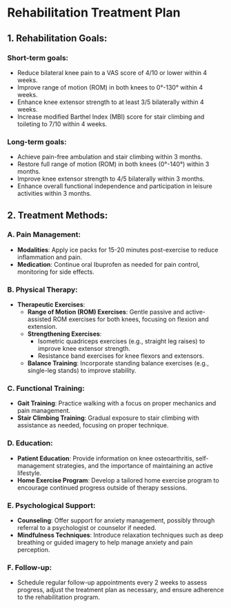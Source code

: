 # Rehabilitation Treatment Plan

## 1. Rehabilitation Goals:
### Short-term goals:
- Reduce bilateral knee pain to a VAS score of 4/10 or lower within 4 weeks.
- Improve range of motion (ROM) in both knees to 0°-130° within 4 weeks.
- Enhance knee extensor strength to at least 3/5 bilaterally within 4 weeks.
- Increase modified Barthel Index (MBI) score for stair climbing and toileting to 7/10 within 4 weeks.

### Long-term goals:
- Achieve pain-free ambulation and stair climbing within 3 months.
- Restore full range of motion (ROM) in both knees (0°-140°) within 3 months.
- Improve knee extensor strength to 4/5 bilaterally within 3 months.
- Enhance overall functional independence and participation in leisure activities within 3 months.

## 2. Treatment Methods:
### A. Pain Management:
- **Modalities**: Apply ice packs for 15-20 minutes post-exercise to reduce inflammation and pain.
- **Medication**: Continue oral Ibuprofen as needed for pain control, monitoring for side effects.

### B. Physical Therapy:
- **Therapeutic Exercises**:
  - **Range of Motion (ROM) Exercises**: Gentle passive and active-assisted ROM exercises for both knees, focusing on flexion and extension.
  - **Strengthening Exercises**: 
    - Isometric quadriceps exercises (e.g., straight leg raises) to improve knee extensor strength.
    - Resistance band exercises for knee flexors and extensors.
  - **Balance Training**: Incorporate standing balance exercises (e.g., single-leg stands) to improve stability.

### C. Functional Training:
- **Gait Training**: Practice walking with a focus on proper mechanics and pain management.
- **Stair Climbing Training**: Gradual exposure to stair climbing with assistance as needed, focusing on proper technique.

### D. Education:
- **Patient Education**: Provide information on knee osteoarthritis, self-management strategies, and the importance of maintaining an active lifestyle.
- **Home Exercise Program**: Develop a tailored home exercise program to encourage continued progress outside of therapy sessions.

### E. Psychological Support:
- **Counseling**: Offer support for anxiety management, possibly through referral to a psychologist or counselor if needed.
- **Mindfulness Techniques**: Introduce relaxation techniques such as deep breathing or guided imagery to help manage anxiety and pain perception.

### F. Follow-up:
- Schedule regular follow-up appointments every 2 weeks to assess progress, adjust the treatment plan as necessary, and ensure adherence to the rehabilitation program.

